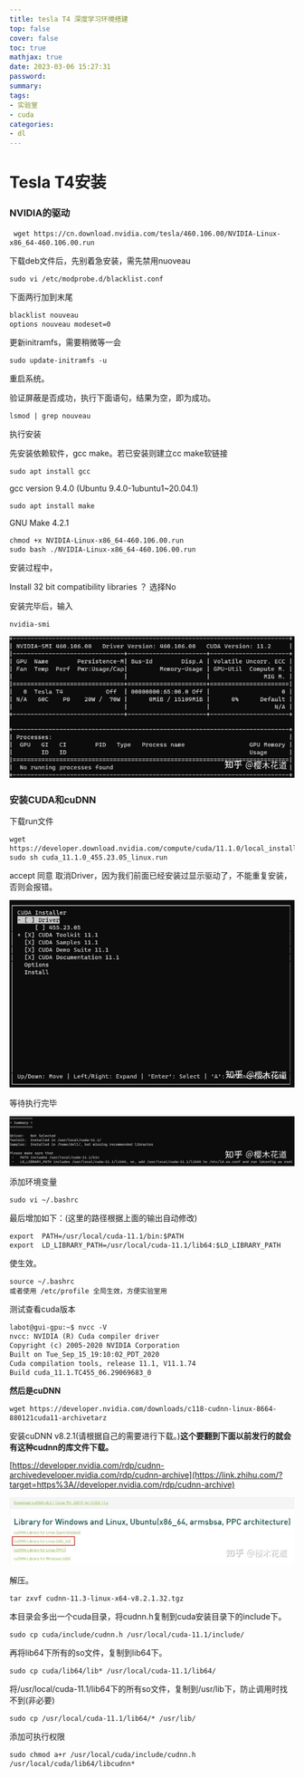 ```yaml
---
title: tesla T4 深度学习环境搭建
top: false
cover: false
toc: true
mathjax: true
date: 2023-03-06 15:27:31
password:
summary:
tags:
- 实验室
- cuda
categories:
- dl
---
```




# Tesla T4安装





### NVIDIA的驱动

```
 wget https://cn.download.nvidia.com/tesla/460.106.00/NVIDIA-Linux-x86_64-460.106.00.run
```

下载deb文件后，先别着急安装，需先禁用nuoveau

```text
sudo vi /etc/modprobe.d/blacklist.conf 
```

下面两行加到末尾

```text
blacklist nouveau
options nouveau modeset=0
```

更新initramfs，需要稍微等一会

```text
sudo update-initramfs -u
```

重启系统。

验证屏蔽是否成功，执行下面语句，结果为空，即为成功。

```text
lsmod | grep nouveau
```

执行安装

先安装依赖软件，gcc make。若已安装则建立cc make软链接

```text
sudo apt install gcc
```

gcc version 9.4.0 (Ubuntu 9.4.0-1ubuntu1~20.04.1)

```text
sudo apt install make
```

GNU Make 4.2.1

```text
chmod +x NVIDIA-Linux-x86_64-460.106.00.run 
sudo bash ./NVIDIA-Linux-x86_64-460.106.00.run
```

安装过程中，

Install 32 bit compatibility libraries ？ 选择No

安装完毕后，输入

```text
nvidia-smi
```

![img](https://raw.githubusercontent.com/kengerlwl/kengerlwl.github.io/refs/heads/master/image/fd10750a9216e7e8481fa986baad00c8/e5eef861ebafd1e5104dac0a107afa79.png)

### 安装CUDA和cuDNN

下载run文件

```text
wget https://developer.download.nvidia.com/compute/cuda/11.1.0/local_installers/cuda_11.1.0_455.23.05_linux.run
sudo sh cuda_11.1.0_455.23.05_linux.run
```

accept 同意 取消Driver，因为我们前面已经安装过显示驱动了，不能重复安装，否则会报错。

![img](https://raw.githubusercontent.com/kengerlwl/kengerlwl.github.io/refs/heads/master/image/fd10750a9216e7e8481fa986baad00c8/80e31a36d5f762ad8c5c23c146db4f38.png)

等待执行完毕

![img](https://raw.githubusercontent.com/kengerlwl/kengerlwl.github.io/refs/heads/master/image/fd10750a9216e7e8481fa986baad00c8/1aa9c7f087059a817bb0debaffa0acfa.png)

添加环境变量

```text
sudo vi ~/.bashrc
```

最后增加如下：(这里的路径根据上面的输出自动修改)

```text
export  PATH=/usr/local/cuda-11.1/bin:$PATH
export  LD_LIBRARY_PATH=/usr/local/cuda-11.1/lib64:$LD_LIBRARY_PATH
```

使生效。

```text
source ~/.bashrc 
或者使用 /etc/profile 全局生效，方便实验室用
```



测试查看cuda版本

```
labot@gui-gpu:~$ nvcc -V
nvcc: NVIDIA (R) Cuda compiler driver
Copyright (c) 2005-2020 NVIDIA Corporation
Built on Tue_Sep_15_19:10:02_PDT_2020
Cuda compilation tools, release 11.1, V11.1.74
Build cuda_11.1.TC455_06.29069683_0
```





**然后是cuDNN**



```
wget https://developer.nvidia.com/downloads/c118-cudnn-linux-8664-880121cuda11-archivetarz
```



安装cuDNN v8.2.1(请根据自己的需要进行下载。)**这个要翻到下面以前发行的就会有这种cudnn的库文件下载。**

[https://developer.nvidia.com/rdp/cudnn-archivedeveloper.nvidia.com/rdp/cudnn-archive](https://link.zhihu.com/?target=https%3A//developer.nvidia.com/rdp/cudnn-archive)

![img](https://raw.githubusercontent.com/kengerlwl/kengerlwl.github.io/refs/heads/master/image/fd10750a9216e7e8481fa986baad00c8/bdf466115f08a53ab2b6a05ebafb9a36.png)

解压。

```text
tar zxvf cudnn-11.3-linux-x64-v8.2.1.32.tgz
```

本目录会多出一个cuda目录，将cudnn.h复制到cuda安装目录下的include下。

```text
sudo cp cuda/include/cudnn.h /usr/local/cuda-11.1/include/
```

再将lib64下所有的so文件，复制到lib64下。

```text
sudo cp cuda/lib64/lib* /usr/local/cuda-11.1/lib64/
```

将/usr/local/cuda-11.1/lib64下的所有so文件，复制到/usr/lib下，防止调用时找不到(非必要)

```text
sudo cp /usr/local/cuda-11.1/lib64/* /usr/lib/
```

添加可执行权限

```
sudo chmod a+r /usr/local/cuda/include/cudnn.h /usr/local/cuda/lib64/libcudnn*
```

